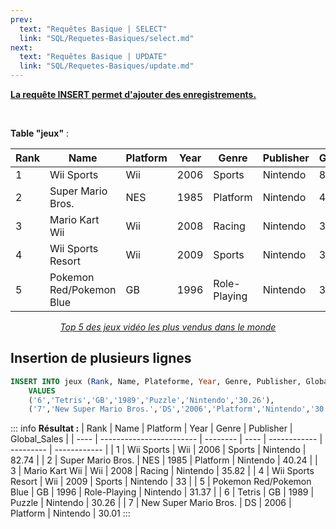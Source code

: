```yaml
---
prev:
  text: "Requêtes Basique | SELECT"
  link: "SQL/Requetes-Basiques/select.md"
next:
  text: "Requêtes Basique | UPDATE"
  link: "SQL/Requetes-Basiques/update.md"
---
```


<u>**La requête INSERT permet d'ajouter des enregistrements.**</u>

<br>

**Table "jeux"** :

| Rank | Name                     | Platform | Year | Genre        | Publisher | Global_Sales |
| ---- | ------------------------ | -------- | ---- | ------------ | --------- | ------------ |
| 1    | Wii Sports               | Wii      | 2006 | Sports       | Nintendo  | 82.74        |
| 2    | Super Mario Bros.        | NES      | 1985 | Platform     | Nintendo  | 40.24        |
| 3    | Mario Kart Wii           | Wii      | 2008 | Racing       | Nintendo  | 35.82        |
| 4    | Wii Sports Resort        | Wii      | 2009 | Sports       | Nintendo  | 33           |
| 5    | Pokemon Red/Pokemon Blue | GB       | 1996 | Role-Playing | Nintendo  | 31.37        |

<u>_<center>Top 5 des jeux vidéo les plus vendus dans le monde</center>_</u>

## Insertion de plusieurs lignes

```sql
INSERT INTO jeux (Rank, Name, Plateforme, Year, Genre, Publisher, Global_Sales)
    VALUES
    ('6','Tetris','GB','1989','Puzzle','Nintendo','30.26'),
    ('7','New Super Mario Bros.','DS','2006','Platform','Nintendo','30.01');
```

::: info
**Résultat :**
| Rank | Name | Platform | Year | Genre | Publisher | Global_Sales |
| ---- | ------------------------ | -------- | ---- | ------------ | --------- | ------------ |
| 1 | Wii Sports | Wii | 2006 | Sports | Nintendo | 82.74 |
| 2 | Super Mario Bros. | NES | 1985 | Platform | Nintendo | 40.24 |
| 3 | Mario Kart Wii | Wii | 2008 | Racing | Nintendo | 35.82 |
| 4 | Wii Sports Resort | Wii | 2009 | Sports | Nintendo | 33 |
| 5 | Pokemon Red/Pokemon Blue | GB | 1996 | Role-Playing | Nintendo | 31.37 |
| 6 | Tetris | GB | 1989 | Puzzle | Nintendo | 30.26 |
| 7 | New Super Mario Bros. | DS | 2006 | Platform | Nintendo | 30.01
:::
